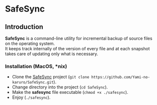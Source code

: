 # SafeSync

## Introduction

**SafeSync** is a command-line utility for incremental backup of source files on the operating system.  
It keeps track internally of the version of every file and at each snapshot takes care of updating only what is necessary.

### Installation (MacOS, *nix)

- Clone the [SafeSync](https://github.com/Yami-no-karuro/SafeSync.git) project (`git clone https://github.com/Yami-no-karuro/SafeSync.git`).
- Change directory into the project (`cd SafeSync`).
- Make the **safesync** file executable (`chmod +x ./safesync`).
- Enjoy (`./safesync`).
